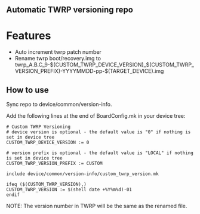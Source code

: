 ## Automatic TWRP versioning repo

# Features
* Auto increment twrp patch number
* Rename twrp boot/recovery.img to twrp_A.B.C_9-$(CUSTOM_TWRP_DEVICE_VERSION)_$(CUSTOM_TWRP_VERSION_PREFIX)-YYYYMMDD-pp-$(TARGET_DEVICE).img

## How to use
Sync repo to device/common/version-info.

Add the following lines at the end of BoardConfig.mk in your device tree:

```
# Custom TWRP Versioning
# device version is optional - the default value is "0" if nothing is set in device tree
CUSTOM_TWRP_DEVICE_VERSION := 0

# version prefix is optional - the default value is "LOCAL" if nothing is set in device tree
CUSTOM_TWRP_VERSION_PREFIX := CUSTOM

include device/common/version-info/custom_twrp_version.mk

ifeq ($(CUSTOM_TWRP_VERSION),)
CUSTOM_TWRP_VERSION := $(shell date +%Y%m%d)-01
endif
```

NOTE: The version number in TWRP will be the same as the renamed file.

